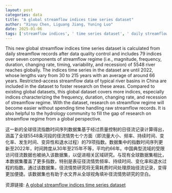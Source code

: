 ```yaml
---
layout: post
categories: data
title: "A global streamflow indices time series dataset"
author: "Xinyu Chen, Liguang Jiang, Yuning Luo"
date: 2025-01-06
tags: ['streamflow indices', ' time series dataset', ' daily streamflow', ' data quality control', ' 79 indices', ' streamflow regime', ' magnitude', ' frequency', ' duration', ' changing rate', ' timing', ' variability', ' recession', ' 5548 river reaches', ' global', ' indices time series', ' 2022', ' 30 to 215 years', ' average 66 years', ' restricted-access streamflow data', ' typical river basins', ' China', ' research', ' global datasets', ' hydrology community', ' global perspective']
---
```


This new global streamflow indices time series dataset is calculated from daily streamflow records after data quality control and includes 79 indices over seven components of streamflow regime (i.e., magnitude, frequency, duration, changing rate, timing, variability, and recession) of 5548 river reaches globally. The indices time series in the dataset are until 2022, whose lengths vary from 30 to 215 years with an average of around 66 years. Restricted-access streamflow data of typical river basins in China are included in the dataset to foster research on these areas. Compared to existing global datasets, this global dataset covers more indices, especially indices characterizing the frequency, duration, changing rate, and recession of streamflow regime. With the dataset, research on streamflow regime will become easier without spending time handling raw streamflow records. It is also helpful to the hydrology community to fill the gap of research on streamflow regime from a global perspective.

这一新的全球径流指数时间序列数据集基于经过质量控制的日径流记录计算得出，涵盖了全球5548条河段的径流情势七个方面（即流量大小、频率、持续时间、变化率、发生时间、变异性和退水过程）的79项指数。数据集中的指数时间序列更新至2022年，时间跨度从30年至215年不等，平均约66年。中国典型流域的受限访问径流数据也被纳入该数据集，以促进相关区域研究。与现有全球数据集相比，本数据集覆盖了更多指数，特别是表征径流情势频率、持续时间、变化率和退水过程的指数。通过该数据集，径流情势研究将无需耗费时间处理原始径流记录，变得更加便捷。该数据集也有助于水文界从全球视角填补径流情势研究的空白。

资源链接: [A global streamflow indices time series dataset](https://doi.org/10.57760/sciencedb.o00005.00026)

